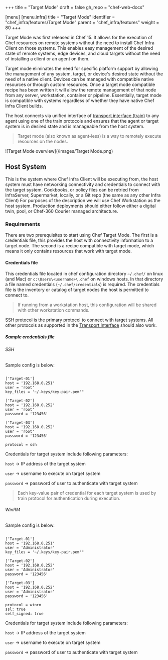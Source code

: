 +++
title = "Target Mode"
draft = false
gh_repo = "chef-web-docs"

[menu]
  [menu.infra]
    title = "Target Mode"
    identifier = "chef_infra/features/Target Mode"
    parent = "chef_infra/features"
    weight = 80
+++

Target Mode was first released in Chef 15. It allows for the execution of Chef resources on remote systems without the need to install Chef Infra Client on those systems. This enables easy management of the desired state of remote systems, edge devices, and cloud targets without the need of installing a client or an agent on them.

Target mode eliminates the need for specific platform support by allowing the management of any system, target, or device's desired state without the need of a native client. Devices can be managed with compatible native resources or through custom resources. Once a target mode compatible recipe has been written it will allow the remote management of that node from any server, workstation, container or pipeline. Essentially, target mode is compatible with systems regardless of whether they have native Chef Infra Client builds.

The host connects via unified interface of [transport interface (train)](https://github.com/inspec/train) to any agent using one of the train protocols and ensures that the agent or target system is in desired state and is manageable from the host system.

> Target mode (also known as agent-less) is a way to remotely execute resources on the nodes.

![Target Mode overview](/images/Target Mode.png)

## Host System
This is the system where Chef Infra Client will be executing from, the host system must have networking connectivity and credentials to connect with the target system. Cookbooks, or policy files can be retried from InfraServer, Supermarket, locally, or a Git repo (the same as any other Infra Client) For purposes of the description we will use Chef Workstation as the host system. Production deployments should either follow either a digital twin, pool, or Chef-360 Courier managed architecture.

### Requirements
There are two prerequisites to start using Chef Target Mode. The first is a credentials file, this provides the host with connectivity information to a target node. The second is a recipe compatible with target mode, which means it only contains resources that work with target mode.

#### Credentials file
This credentials file located in chef configuration directory `~/.chef/` on linux (and Mac) or `c:\Users\<username>\.chef` on windows hosts. In that directory a file named credentials (`~/.chef/credentials`) is required. The credentials file is the inventory or catalog of target nodes the host is permitted to connect to.

> If running from a workstation host, this configuration will be shared with other workstation commands.

SSH protocol is the primary protocol to connect with target systems. All other protocols as supported in the [Transport Interface](https://github.com/inspec/train) should also work.

##### Sample credentials file

###### SSH
Sample config is below:

~~~

['Target-01']
host = '192.168.0.251'
user = 'root'
key_files = '~/.keys/key-pair.pem'"

['Target-02']
host = '192.168.0.252'
user = 'root'
password = '123456'

['Target-03']
host = '192.168.0.252'
user = 'root'
password = '123456'

protocol = ssh

~~~

Credentials for target system include following parameters:

`host`      -> IP address of the target system

`user`      -> username to execute on target system

`password`  -> password of user to authenticate with target system

> Each key-value pair of credential for each target system is used by train protocol for authentication during execution.

###### WinRM
Sample config is below:

~~~

['Target-01']
host = '192.168.0.251'
user = 'Administrator'
key_files = '~/.keys/key-pair.pem'"

['Target-02']
host = '192.168.0.252'
user = 'Administrator'
password = '123456'

['Target-03']
host = '192.168.0.252'
user = 'Administrator'
password = '123456'

protocol = winrm
ssl: true
self_signed: true

~~~

Credentials for target system include following parameters:

`host`      -> IP address of the target system

`user`      -> username to execute on target system

`password`  -> password of user to authenticate with target system




